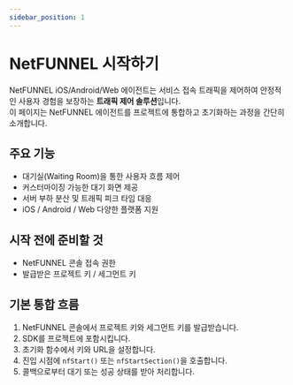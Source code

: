 ```yaml
---
sidebar_position: 1
---
```


# NetFUNNEL 시작하기

NetFUNNEL iOS/Android/Web 에이전트는 서비스 접속 트래픽을 제어하여 안정적인 사용자 경험을 보장하는 **트래픽 제어 솔루션**입니다.  
이 페이지는 NetFUNNEL 에이전트를 프로젝트에 통합하고 초기화하는 과정을 간단히 소개합니다.

## 주요 기능

- 대기실(Waiting Room)을 통한 사용자 흐름 제어
- 커스터마이징 가능한 대기 화면 제공
- 서버 부하 분산 및 트래픽 피크 타임 대응
- iOS / Android / Web 다양한 플랫폼 지원

## 시작 전에 준비할 것

- NetFUNNEL 콘솔 접속 권한
- 발급받은 프로젝트 키 / 세그먼트 키

## 기본 통합 흐름

1. NetFUNNEL 콘솔에서 프로젝트 키와 세그먼트 키를 발급받습니다.
2. SDK를 프로젝트에 포함시킵니다.
3. 초기화 함수에서 키와 URL을 설정합니다.
4. 진입 시점에 `nfStart()` 또는 `nfStartSection()`을 호출합니다.
5. 콜백으로부터 대기 또는 성공 상태를 받아 처리합니다.